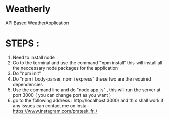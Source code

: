 # Weatherly
API Based WeatherApplication 


# STEPS :

1. Need to install node
2. Go to the terminal and use the command "npm install" this will install all the neccessary node packages for the application
3. Do "npm init"
4. Do "npm i body-parser, npm i express" these two are the required dependencies
5. Use the command line and do "node app.js" , this will run the server at port 3000 ( you can change port as you want )
6. go to the following address : http://localhost:3000/ and this shall work if any issues can contact me on insta - https://www.instagram.com/prateek_fr_/
